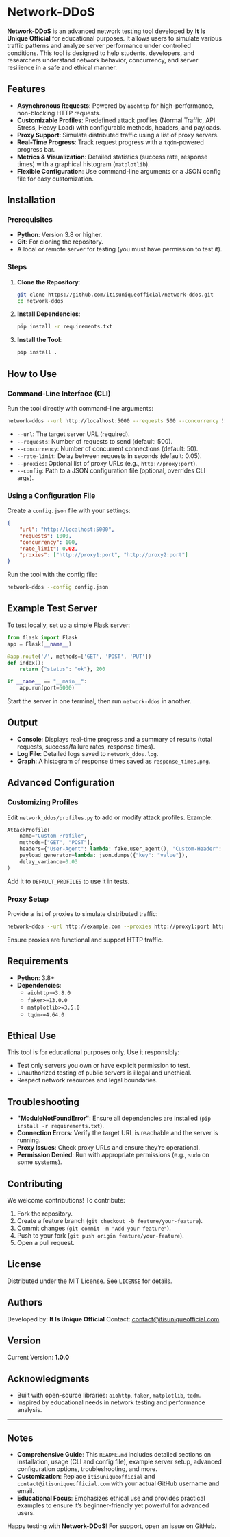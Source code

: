 # Network-DDoS

**Network-DDoS** is an advanced network testing tool developed by **It Is Unique Official** for educational purposes. It allows users to simulate various traffic patterns and analyze server performance under controlled conditions. This tool is designed to help students, developers, and researchers understand network behavior, concurrency, and server resilience in a safe and ethical manner.

## Features
- **Asynchronous Requests**: Powered by `aiohttp` for high-performance, non-blocking HTTP requests.
- **Customizable Profiles**: Predefined attack profiles (Normal Traffic, API Stress, Heavy Load) with configurable methods, headers, and payloads.
- **Proxy Support**: Simulate distributed traffic using a list of proxy servers.
- **Real-Time Progress**: Track request progress with a `tqdm`-powered progress bar.
- **Metrics & Visualization**: Detailed statistics (success rate, response times) with a graphical histogram (`matplotlib`).
- **Flexible Configuration**: Use command-line arguments or a JSON config file for easy customization.

## Installation

### Prerequisites
- **Python**: Version 3.8 or higher.
- **Git**: For cloning the repository.
- A local or remote server for testing (you must have permission to test it).

### Steps
1. **Clone the Repository**:
   ```bash
   git clone https://github.com/itisuniqueofficial/network-ddos.git
   cd network-ddos
   ```
2. **Install Dependencies**:
   ```bash
   pip install -r requirements.txt
   ```
3. **Install the Tool**:
   ```bash
   pip install .
   ```

## How to Use

### Command-Line Interface (CLI)
Run the tool directly with command-line arguments:
```bash
network-ddos --url http://localhost:5000 --requests 500 --concurrency 50 --rate-limit 0.05 --proxies http://proxy1:port http://proxy2:port
```
- `--url`: The target server URL (required).
- `--requests`: Number of requests to send (default: 500).
- `--concurrency`: Number of concurrent connections (default: 50).
- `--rate-limit`: Delay between requests in seconds (default: 0.05).
- `--proxies`: Optional list of proxy URLs (e.g., `http://proxy:port`).
- `--config`: Path to a JSON configuration file (optional, overrides CLI args).

### Using a Configuration File
Create a `config.json` file with your settings:
```json
{
    "url": "http://localhost:5000",
    "requests": 1000,
    "concurrency": 100,
    "rate_limit": 0.02,
    "proxies": ["http://proxy1:port", "http://proxy2:port"]
}
```
Run the tool with the config file:
```bash
network-ddos --config config.json
```

## Example Test Server
To test locally, set up a simple Flask server:
```python
from flask import Flask
app = Flask(__name__)

@app.route('/', methods=['GET', 'POST', 'PUT'])
def index():
    return {"status": "ok"}, 200

if __name__ == "__main__":
    app.run(port=5000)
```
Start the server in one terminal, then run `network-ddos` in another.

## Output
- **Console**: Displays real-time progress and a summary of results (total requests, success/failure rates, response times).
- **Log File**: Detailed logs saved to `network_ddos.log`.
- **Graph**: A histogram of response times saved as `response_times.png`.

## Advanced Configuration

### Customizing Profiles
Edit `network_ddos/profiles.py` to add or modify attack profiles. Example:
```python
AttackProfile(
    name="Custom Profile",
    methods=["GET", "POST"],
    headers={"User-Agent": lambda: fake.user_agent(), "Custom-Header": "Test"},
    payload_generator=lambda: json.dumps({"key": "value"}),
    delay_variance=0.03
)
```
Add it to `DEFAULT_PROFILES` to use it in tests.

### Proxy Setup
Provide a list of proxies to simulate distributed traffic:
```bash
network-ddos --url http://example.com --proxies http://proxy1:port http://proxy2:port
```
Ensure proxies are functional and support HTTP traffic.

## Requirements

- **Python**: 3.8+
- **Dependencies**:
  - `aiohttp>=3.8.0`
  - `faker>=13.0.0`
  - `matplotlib>=3.5.0`
  - `tqdm>=4.64.0`

## Ethical Use
This tool is for educational purposes only. Use it responsibly:
- Test only servers you own or have explicit permission to test.
- Unauthorized testing of public servers is illegal and unethical.
- Respect network resources and legal boundaries.

## Troubleshooting

- **"ModuleNotFoundError"**: Ensure all dependencies are installed (`pip install -r requirements.txt`).
- **Connection Errors**: Verify the target URL is reachable and the server is running.
- **Proxy Issues**: Check proxy URLs and ensure they’re operational.
- **Permission Denied**: Run with appropriate permissions (e.g., `sudo` on some systems).

## Contributing
We welcome contributions! To contribute:
1. Fork the repository.
2. Create a feature branch (`git checkout -b feature/your-feature`).
3. Commit changes (`git commit -m "Add your feature"`).
4. Push to your fork (`git push origin feature/your-feature`).
5. Open a pull request.

## License
Distributed under the MIT License. See `LICENSE` for details.

## Authors
Developed by: **It Is Unique Official**
Contact: [contact@itisuniqueofficial.com](mailto:contact@itisuniqueofficial.com)

## Version
Current Version: **1.0.0**

## Acknowledgments
- Built with open-source libraries: `aiohttp`, `faker`, `matplotlib`, `tqdm`.
- Inspired by educational needs in network testing and performance analysis.

---

## Notes
- **Comprehensive Guide**: This `README.md` includes detailed sections on installation, usage (CLI and config file), example server setup, advanced configuration options, troubleshooting, and more.
- **Customization**: Replace `itisuniqueofficial` and `contact@itisuniqueofficial.com` with your actual GitHub username and email.
- **Educational Focus**: Emphasizes ethical use and provides practical examples to ensure it’s beginner-friendly yet powerful for advanced users.

Happy testing with **Network-DDoS**! For support, open an issue on GitHub.

